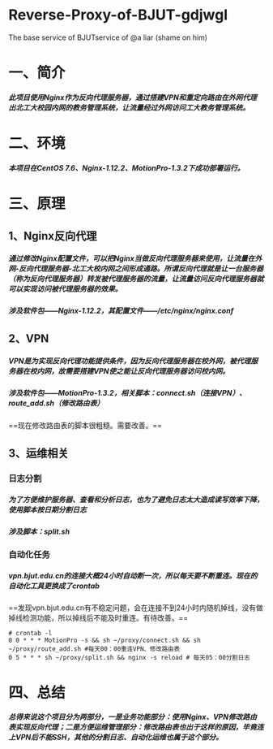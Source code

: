 # Reverse-Proxy-of-BJUT-gdjwgl
The base service of BJUTservice of @a liar (shame on him)

# 一、简介
   
#####    此项目使用Nginx作为反向代理服务器，通过搭建VPN和重定向路由在外网代理出北工大校园内网的教务管理系统，让流量经过外网访问工大教务管理系统。

# 二、环境
#####    本项目在CentOS 7.6、Nginx-1.12.2、MotionPro-1.3.2下成功部署运行。

# 三、原理

## 1、Nginx反向代理
#####    通过修改Nginx配置文件，可以把Nginx当做反向代理服务器来使用，让流量在外网-反向代理服务器-北工大校内网之间形成通路。所谓反向代理就是让一台服务器（称为反向代理服务器）转发被代理服务器的流量，让流量访问反向代理服务器就可以实现访问被代理服务器的效果。
#####    涉及软件包——Nginx-1.12.2，其配置文件——/etc/nginx/nginx.conf
## 2、VPN
#####	   VPN是为实现反向代理功能提供条件，因为反向代理服务器在校外网，被代理服务器在校内网，故需要搭建VPN使之能让反向代理服务器访问校内网。
#####    涉及软件包——MotionPro-1.3.2，相关脚本：connect.sh（连接VPN）、route_add.sh（修改路由表）
==现在修改路由表的脚本很粗糙。需要改善。==
## 3、运维相关
### 日志分割
#####    为了方便维护服务器、查看和分析日志，也为了避免日志太大造成读写效率下降，使用脚本按日期分割日志
#####    涉及脚本：split.sh
### 自动化任务
#####    vpn.bjut.edu.cn的连接大概24小时自动断一次，所以每天要不断重连。现在的自动化工具更换成了crontab
==发现vpn.bjut.edu.cn有不稳定问题，会在连接不到24小时内随机掉线，没有做掉线检测功能，所以掉线后不能及时重连。有待改善。==
```
# crontab -l
0 0 * * * MotionPro -s && sh ~/proxy/connect.sh && sh ~/proxy/route_add.sh #每天00：00重连VPN、修改路由表
0 5 * * * sh ~/proxy/split.sh && nginx -s reload # 每天05：00分割日志
```

# 四、总结

#####    总得来说这个项目分为两部分，一是业务功能部分：使用Nginx、VPN修改路由表实现反向代理；二是方便运维管理部分：修改路由表也出于这样的原因，毕竟连上VPN后不能SSH，其他的分割日志、自动化运维也属于这个部分。
